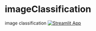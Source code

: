 # imageClassification
image classification
[![Streamlit App](https://static.streamlit.io/badges/streamlit_badge_black_white.svg)](https://share.streamlit.io/ABDOULAYE2711/imageClassification/app.py/)
